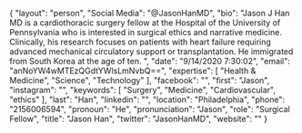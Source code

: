 {
  "layout": "person",
  "Social Media": "@JasonHanMD",
  "bio": "Jason J Han MD is a cardiothoracic surgery fellow at the Hospital of the University of Pennsylvania who is interested in surgical ethics and narrative medicine. Clinically, his research focuses on patients with heart failure requiring advanced mechanical circulatory support or transplantation. He immigrated from South Korea at the age of ten. ",
  "date": "9/14/2020 7:30:02",
  "email": "anNoYW4wMTEzQGdtYWlsLmNvbQ==",
  "expertise": [
    "Health & Medicine",
    "Science",
    "Technology"
  ],
  "facebook": "",
  "first": "Jason",
  "instagram": "",
  "keywords": [
    "Surgery",
    "Medicine",
    "Cardiovascular",
    "ethics"
  ],
  "last": "Han",
  "linkedin": "",
  "location": "Philadelphia",
  "phone": "2156006594",
  "pronoun": "He",
  "pronunciation": "Jason",
  "role": "Surgical Fellow",
  "title": "Jason Han",
  "twitter": "JasonHanMD",
  "website": ""
}
